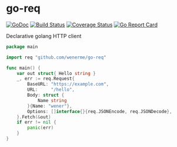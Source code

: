 # go-req

[![GoDoc][doc-img]][doc] [![Build Status][ci-img]][ci] [![Coverage Status][cov-img]][cov]  [![Go Report Card][report-card-img]][report-card]

[doc-img]: https://img.shields.io/badge/go.dev-reference-007d9c?logo=go&logoColor=white&style=flat-square

[doc]: https://pkg.go.dev/github.com/wenerme/go-req?tab=doc

[ci-img]: https://github.com/wenerme/go-req/actions/workflows/ci.yml/badge.svg

[ci]: https://github.com/wenerme/go-req/actions/workflows/ci.yml

[cov-img]: https://codecov.io/gh/wenerme/go-req/branch/master/graph/badge.svg

[cov]: https://codecov.io/gh/wenerme/go-req/branch/master

[report-card-img]: https://goreportcard.com/badge/github.com/wenerme/go-req

[report-card]: https://goreportcard.com/report/github.com/wenerme/go-req

Declarative golang HTTP client

```go
package main

import req "github.com/wenerme/go-req"

func main() {
	var out struct{ Hello string }
	_, err := req.Request{
		BaseURL: "https://example.com",
		URL:     "/hello",
		Body: struct {
			Name string
		}{Name: "wener"},
		Options: []interface{}{req.JSONEncode, req.JSONDecode},
	}.Fetch(&out)
	if err != nil {
		panic(err)
	}
}
```
